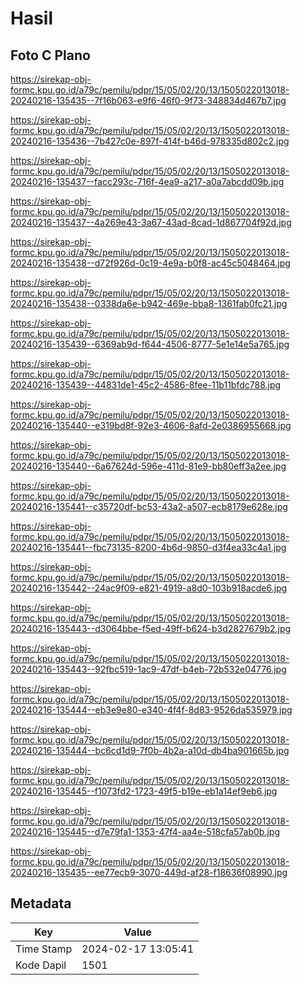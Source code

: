 # Hasil

## Foto C Plano

https://sirekap-obj-formc.kpu.go.id/a79c/pemilu/pdpr/15/05/02/20/13/1505022013018-20240216-135435--7f16b063-e9f6-46f0-9f73-348834d467b7.jpg

https://sirekap-obj-formc.kpu.go.id/a79c/pemilu/pdpr/15/05/02/20/13/1505022013018-20240216-135436--7b427c0e-897f-414f-b46d-978335d802c2.jpg

https://sirekap-obj-formc.kpu.go.id/a79c/pemilu/pdpr/15/05/02/20/13/1505022013018-20240216-135437--facc293c-716f-4ea9-a217-a0a7abcdd09b.jpg

https://sirekap-obj-formc.kpu.go.id/a79c/pemilu/pdpr/15/05/02/20/13/1505022013018-20240216-135437--4a269e43-3a67-43ad-8cad-1d867704f92d.jpg

https://sirekap-obj-formc.kpu.go.id/a79c/pemilu/pdpr/15/05/02/20/13/1505022013018-20240216-135438--d72f926d-0c19-4e9a-b0f8-ac45c5048464.jpg

https://sirekap-obj-formc.kpu.go.id/a79c/pemilu/pdpr/15/05/02/20/13/1505022013018-20240216-135438--0338da6e-b942-469e-bba8-1361fab0fc21.jpg

https://sirekap-obj-formc.kpu.go.id/a79c/pemilu/pdpr/15/05/02/20/13/1505022013018-20240216-135439--6369ab9d-f644-4506-8777-5e1e14e5a765.jpg

https://sirekap-obj-formc.kpu.go.id/a79c/pemilu/pdpr/15/05/02/20/13/1505022013018-20240216-135439--44831de1-45c2-4586-8fee-11b11bfdc788.jpg

https://sirekap-obj-formc.kpu.go.id/a79c/pemilu/pdpr/15/05/02/20/13/1505022013018-20240216-135440--e319bd8f-92e3-4606-8afd-2e0386955668.jpg

https://sirekap-obj-formc.kpu.go.id/a79c/pemilu/pdpr/15/05/02/20/13/1505022013018-20240216-135440--6a67624d-596e-411d-81e9-bb80eff3a2ee.jpg

https://sirekap-obj-formc.kpu.go.id/a79c/pemilu/pdpr/15/05/02/20/13/1505022013018-20240216-135441--c35720df-bc53-43a2-a507-ecb8179e628e.jpg

https://sirekap-obj-formc.kpu.go.id/a79c/pemilu/pdpr/15/05/02/20/13/1505022013018-20240216-135441--fbc73135-8200-4b6d-9850-d3f4ea33c4a1.jpg

https://sirekap-obj-formc.kpu.go.id/a79c/pemilu/pdpr/15/05/02/20/13/1505022013018-20240216-135442--24ac9f09-e821-4919-a8d0-103b918acde6.jpg

https://sirekap-obj-formc.kpu.go.id/a79c/pemilu/pdpr/15/05/02/20/13/1505022013018-20240216-135443--d3064bbe-f5ed-49ff-b624-b3d2827679b2.jpg

https://sirekap-obj-formc.kpu.go.id/a79c/pemilu/pdpr/15/05/02/20/13/1505022013018-20240216-135443--92fbc519-1ac9-47df-b4eb-72b532e04776.jpg

https://sirekap-obj-formc.kpu.go.id/a79c/pemilu/pdpr/15/05/02/20/13/1505022013018-20240216-135444--eb3e9e80-e340-4f4f-8d83-9526da535979.jpg

https://sirekap-obj-formc.kpu.go.id/a79c/pemilu/pdpr/15/05/02/20/13/1505022013018-20240216-135444--bc6cd1d9-7f0b-4b2a-a10d-db4ba901665b.jpg

https://sirekap-obj-formc.kpu.go.id/a79c/pemilu/pdpr/15/05/02/20/13/1505022013018-20240216-135445--f1073fd2-1723-49f5-b19e-eb1a14ef9eb6.jpg

https://sirekap-obj-formc.kpu.go.id/a79c/pemilu/pdpr/15/05/02/20/13/1505022013018-20240216-135445--d7e79fa1-1353-47f4-aa4e-518cfa57ab0b.jpg

https://sirekap-obj-formc.kpu.go.id/a79c/pemilu/pdpr/15/05/02/20/13/1505022013018-20240216-135435--ee77ecb9-3070-449d-af28-f18636f08990.jpg


## Metadata

| Key        | Value               |
| ---------- | ------------------- |
| Time Stamp | 2024-02-17 13:05:41 |
| Kode Dapil | 1501                |



